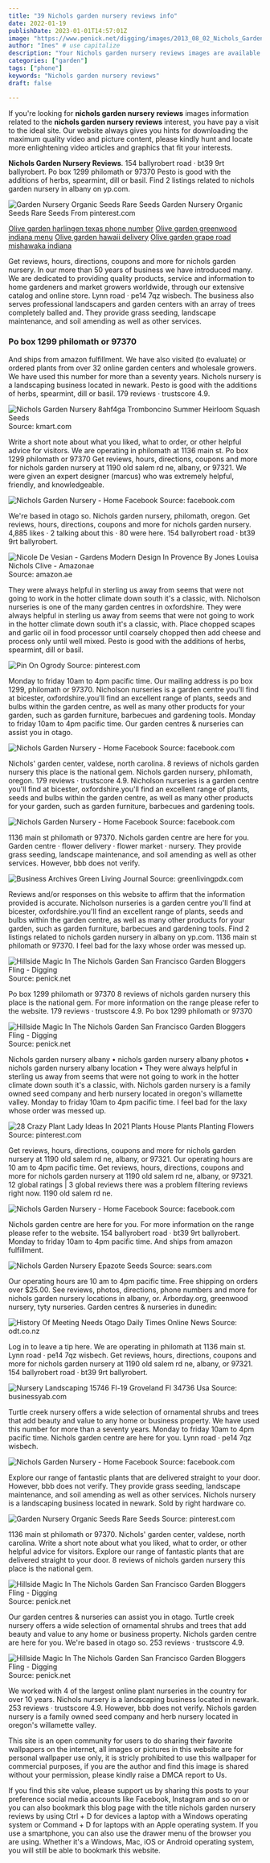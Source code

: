 ```yaml
---
title: "39 Nichols garden nursery reviews info"
date: 2022-01-19
publishDate: 2023-01-01T14:57:01Z
image: "https://www.penick.net/digging/images/2013_08_02_Nichols_Garden/02_Spiral_aloe.JPG"
author: "Ines" # use capitalize
description: "Your Nichols garden nursery reviews images are available in this site. Nichols garden nursery reviews are a topic that is being searched for and liked by netizens today. You can Get the Nichols garden nursery reviews files here. Find and Download all royalty-free images."
categories: ["garden"]
tags: ["phone"]
keywords: "Nichols garden nursery reviews"
draft: false

---
```


If you're looking for **nichols garden nursery reviews** images information related to the **nichols garden nursery reviews** interest, you have pay a visit to the ideal  site.  Our website always  gives you  hints  for downloading  the maximum  quality video and picture  content, please kindly hunt and locate more enlightening video articles and graphics  that fit your interests.

**Nichols Garden Nursery Reviews**. 154 ballyrobert road · bt39 9rt ballyrobert. Po box 1299 philomath or 97370 Pesto is good with the additions of herbs, spearmint, dill or basil. Find 2 listings related to nichols garden nursery in albany on yp.com.

![Garden Nursery Organic Seeds Rare Seeds](https://i.pinimg.com/originals/e6/8f/25/e68f2500c3346ecb6d357a3566737989.jpg "Garden Nursery Organic Seeds Rare Seeds")
Garden Nursery Organic Seeds Rare Seeds From pinterest.com

[Olive garden harlingen texas phone number](/olive-garden-harlingen-texas-phone-number/)
[Olive garden greenwood indiana menu](/olive-garden-greenwood-indiana-menu/)
[Olive garden hawaii delivery](/olive-garden-hawaii-delivery/)
[Olive garden grape road mishawaka indiana](/olive-garden-grape-road-mishawaka-indiana/)

Get reviews, hours, directions, coupons and more for nichols garden nursery. In our more than 50 years of business we have introduced many. We are dedicated to providing quality products, service and information to home gardeners and market growers worldwide, through our extensive catalog and online store. Lynn road · pe14 7qz wisbech. The business also serves professional landscapers and garden centers with an array of trees completely balled and. They provide grass seeding, landscape maintenance, and soil amending as well as other services.

### Po box 1299 philomath or 97370

And ships from amazon fulfillment. We have also visited (to evaluate) or ordered plants from over 32 online garden centers and wholesale growers. We have used this number for more than a seventy years. Nichols nursery is a landscaping business located in newark. Pesto is good with the additions of herbs, spearmint, dill or basil. 179 reviews · trustscore 4.9.


![Nichols Garden Nursery 8ahf4ga Tromboncino Summer Heirloom Squash Seeds](https://c.shld.net/rpx/i/s/pi/mp/10160405/prod_9345839132?src=http%3A%2F%2Flyimage.club%2Fimages%2Fnew%2FALVB008AHF4GA.jpg&amp;d=11f2c02b4f34cc2b8fb2d0e317675539358a07c3&amp; "Nichols Garden Nursery 8ahf4ga Tromboncino Summer Heirloom Squash Seeds")
Source: kmart.com

Write a short note about what you liked, what to order, or other helpful advice for visitors. We are operating in philomath at 1136 main st. Po box 1299 philomath or 97370 Get reviews, hours, directions, coupons and more for nichols garden nursery at 1190 old salem rd ne, albany, or 97321. We were given an expert designer (marcus) who was extremely helpful, friendly, and knowledgeable.

![Nichols Garden Nursery - Home Facebook](https://lookaside.fbsbx.com/lookaside/crawler/media/?media_id=4110824902311860 "Nichols Garden Nursery - Home Facebook")
Source: facebook.com

We&#039;re based in otago so. Nichols garden nursery, philomath, oregon. Get reviews, hours, directions, coupons and more for nichols garden nursery. 4,885 likes · 2 talking about this · 80 were here. 154 ballyrobert road · bt39 9rt ballyrobert.

![Nicole De Vesian - Gardens Modern Design In Provence By Jones Louisa Nichols Clive - Amazonae](https://m.media-amazon.com/images/I/61WMpl+XvyL._AC_SY580_.jpg "Nicole De Vesian - Gardens Modern Design In Provence By Jones Louisa Nichols Clive - Amazonae")
Source: amazon.ae

They were always helpful in sterling us away from seems that were not going to work in the hotter climate down south it&#039;s a classic, with. Nicholson nurseries is one of the many garden centres in oxfordshire. They were always helpful in sterling us away from seems that were not going to work in the hotter climate down south it&#039;s a classic, with. Place chopped scapes and garlic oil in food processor until coarsely chopped then add cheese and process only until well mixed. Pesto is good with the additions of herbs, spearmint, dill or basil.

![Pin On Ogrody](https://i.pinimg.com/originals/24/93/db/2493dbbb10330eeb5652b65c724c9783.jpg "Pin On Ogrody")
Source: pinterest.com

Monday to friday 10am to 4pm pacific time. Our mailing address is po box 1299, philomath or 97370. Nicholson nurseries is a garden centre you&#039;ll find at bicester, oxfordshire.you&#039;ll find an excellent range of plants, seeds and bulbs within the garden centre, as well as many other products for your garden, such as garden furniture, barbecues and gardening tools. Monday to friday 10am to 4pm pacific time. Our garden centres &amp; nurseries can assist you in otago.

![Nichols Garden Nursery - Home Facebook](https://lookaside.fbsbx.com/lookaside/crawler/media/?media_id=3728848617176159 "Nichols Garden Nursery - Home Facebook")
Source: facebook.com

Nichols&#039; garden center, valdese, north carolina. 8 reviews of nichols garden nursery this place is the national gem. Nichols garden nursery, philomath, oregon. 179 reviews · trustscore 4.9. Nicholson nurseries is a garden centre you&#039;ll find at bicester, oxfordshire.you&#039;ll find an excellent range of plants, seeds and bulbs within the garden centre, as well as many other products for your garden, such as garden furniture, barbecues and gardening tools.

![Nichols Garden Nursery - Home Facebook](https://lookaside.fbsbx.com/lookaside/crawler/media/?media_id=873792046015178 "Nichols Garden Nursery - Home Facebook")
Source: facebook.com

1136 main st philomath or 97370. Nichols garden centre are here for you. Garden centre · flower delivery · flower market · nursery. They provide grass seeding, landscape maintenance, and soil amending as well as other services. However, bbb does not verify.

![Business Archives Green Living Journal](https://www.greenlivingpdx.com/wp-content/uploads/2021/05/Nichols-Garden-Nursery-Logo.jpg "Business Archives Green Living Journal")
Source: greenlivingpdx.com

Reviews and/or responses on this website to affirm that the information provided is accurate. Nicholson nurseries is a garden centre you&#039;ll find at bicester, oxfordshire.you&#039;ll find an excellent range of plants, seeds and bulbs within the garden centre, as well as many other products for your garden, such as garden furniture, barbecues and gardening tools. Find 2 listings related to nichols garden nursery in albany on yp.com. 1136 main st philomath or 97370. I feel bad for the laxy whose order was messed up.

![Hillside Magic In The Nichols Garden San Francisco Garden Bloggers Fling - Digging](https://www.penick.net/digging/images/2013_08_02_Nichols_Garden/21_Grate_over_pond.JPG "Hillside Magic In The Nichols Garden San Francisco Garden Bloggers Fling - Digging")
Source: penick.net

Po box 1299 philomath or 97370 8 reviews of nichols garden nursery this place is the national gem. For more information on the range please refer to the website. 179 reviews · trustscore 4.9. Po box 1299 philomath or 97370

![Hillside Magic In The Nichols Garden San Francisco Garden Bloggers Fling - Digging](https://www.penick.net/digging/images/2013_08_02_Nichols_Garden/15_Path_to_rebar_gate.JPG "Hillside Magic In The Nichols Garden San Francisco Garden Bloggers Fling - Digging")
Source: penick.net

Nichols garden nursery albany • nichols garden nursery albany photos • nichols garden nursery albany location • They were always helpful in sterling us away from seems that were not going to work in the hotter climate down south it&#039;s a classic, with. Nichols garden nursery is a family owned seed company and herb nursery located in oregon&#039;s willamette valley. Monday to friday 10am to 4pm pacific time. I feel bad for the laxy whose order was messed up.

![28 Crazy Plant Lady Ideas In 2021 Plants House Plants Planting Flowers](https://i.pinimg.com/236x/cf/f1/9c/cff19c4750f7dc037223108e503de9ee.jpg "28 Crazy Plant Lady Ideas In 2021 Plants House Plants Planting Flowers")
Source: pinterest.com

Get reviews, hours, directions, coupons and more for nichols garden nursery at 1190 old salem rd ne, albany, or 97321. Our operating hours are 10 am to 4pm pacific time. Get reviews, hours, directions, coupons and more for nichols garden nursery at 1190 old salem rd ne, albany, or 97321. 12 global ratings | 3 global reviews there was a problem filtering reviews right now. 1190 old salem rd ne.

![Nichols Garden Nursery - Home Facebook](https://lookaside.fbsbx.com/lookaside/crawler/media/?media_id=2797508710310159 "Nichols Garden Nursery - Home Facebook")
Source: facebook.com

Nichols garden centre are here for you. For more information on the range please refer to the website. 154 ballyrobert road · bt39 9rt ballyrobert. Monday to friday 10am to 4pm pacific time. And ships from amazon fulfillment.

![Nichols Garden Nursery Epazote Seeds](https://c.shld.net/rpx/i/s/pi/mp/10160405/prod_9342740432?src=http%3A%2F%2Flyimage.club%2Fimages%2Fnew%2FALVB008AHF3DY.jpg&amp;d=04d74b81d80034b5586388ad93ee310046411e6a&amp;?hei=64&amp;wid=64&amp;qlt=50 "Nichols Garden Nursery Epazote Seeds")
Source: sears.com

Our operating hours are 10 am to 4pm pacific time. Free shipping on orders over $25.00. See reviews, photos, directions, phone numbers and more for nichols garden nursery locations in albany, or. Arborday.org, greenwood nursery, tyty nurseries. Garden centres &amp; nurseries in dunedin:

![History Of Meeting Needs Otago Daily Times Online News](https://www.odt.co.nz/sites/default/files/story/2016/04/nichol_s_general_manager_rhys_gibbs_left_and_manag_564eaab602.JPG "History Of Meeting Needs Otago Daily Times Online News")
Source: odt.co.nz

Log in to leave a tip here. We are operating in philomath at 1136 main st. Lynn road · pe14 7qz wisbech. Get reviews, hours, directions, coupons and more for nichols garden nursery at 1190 old salem rd ne, albany, or 97321. 154 ballyrobert road · bt39 9rt ballyrobert.

![Nursery Landscaping 15746 Fl-19 Groveland Fl 34736 Usa](https://cdn.businessyab.com/assets/uploads/a42397e475d93fc5dea7bc5f7f8df80f_-united-states-florida-lake-county-groveland-florida-19-15746-nursery-landscaping.jpg "Nursery Landscaping 15746 Fl-19 Groveland Fl 34736 Usa")
Source: businessyab.com

Turtle creek nursery offers a wide selection of ornamental shrubs and trees that add beauty and value to any home or business property. We have used this number for more than a seventy years. Monday to friday 10am to 4pm pacific time. Nichols garden centre are here for you. Lynn road · pe14 7qz wisbech.

![Nichols Garden Nursery - Home Facebook](https://lookaside.fbsbx.com/lookaside/crawler/media/?media_id=2823041887756841 "Nichols Garden Nursery - Home Facebook")
Source: facebook.com

Explore our range of fantastic plants that are delivered straight to your door. However, bbb does not verify. They provide grass seeding, landscape maintenance, and soil amending as well as other services. Nichols nursery is a landscaping business located in newark. Sold by right hardware co.

![Garden Nursery Organic Seeds Rare Seeds](https://i.pinimg.com/originals/e6/8f/25/e68f2500c3346ecb6d357a3566737989.jpg "Garden Nursery Organic Seeds Rare Seeds")
Source: pinterest.com

1136 main st philomath or 97370. Nichols&#039; garden center, valdese, north carolina. Write a short note about what you liked, what to order, or other helpful advice for visitors. Explore our range of fantastic plants that are delivered straight to your door. 8 reviews of nichols garden nursery this place is the national gem.

![Hillside Magic In The Nichols Garden San Francisco Garden Bloggers Fling - Digging](https://www.penick.net/digging/images/2013_08_02_Nichols_Garden/01_Spiral_aloe_&amp;_bromeliad.JPG "Hillside Magic In The Nichols Garden San Francisco Garden Bloggers Fling - Digging")
Source: penick.net

Our garden centres &amp; nurseries can assist you in otago. Turtle creek nursery offers a wide selection of ornamental shrubs and trees that add beauty and value to any home or business property. Nichols garden centre are here for you. We&#039;re based in otago so. 253 reviews · trustscore 4.9.

![Hillside Magic In The Nichols Garden San Francisco Garden Bloggers Fling - Digging](https://www.penick.net/digging/images/2013_08_02_Nichols_Garden/02_Spiral_aloe.JPG "Hillside Magic In The Nichols Garden San Francisco Garden Bloggers Fling - Digging")
Source: penick.net

We worked with 4 of the largest online plant nurseries in the country for over 10 years. Nichols nursery is a landscaping business located in newark. 253 reviews · trustscore 4.9. However, bbb does not verify. Nichols garden nursery is a family owned seed company and herb nursery located in oregon&#039;s willamette valley.

This site is an open community for users to do sharing their favorite wallpapers on the internet, all images or pictures in this website are for personal wallpaper use only, it is stricly prohibited to use this wallpaper for commercial purposes, if you are the author and find this image is shared without your permission, please kindly raise a DMCA report to Us.

If you find this site value, please support us by sharing this posts to your preference social media accounts like Facebook, Instagram and so on or you can also bookmark this blog page with the title nichols garden nursery reviews by using Ctrl + D for devices a laptop with a Windows operating system or Command + D for laptops with an Apple operating system. If you use a smartphone, you can also use the drawer menu of the browser you are using. Whether it's a Windows, Mac, iOS or Android operating system, you will still be able to bookmark this website.
